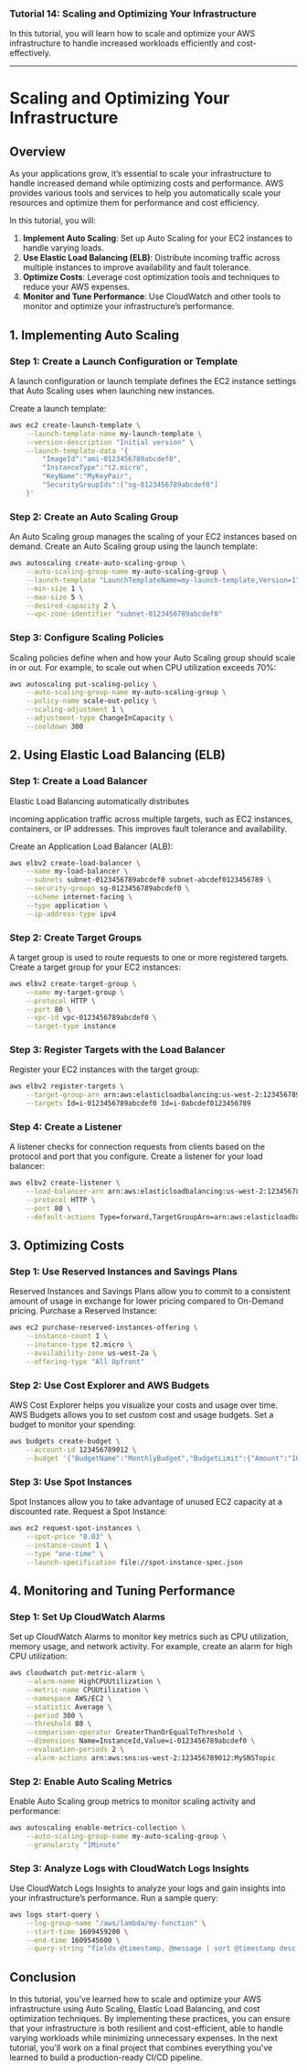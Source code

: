 ### **Tutorial 14: Scaling and Optimizing Your Infrastructure**

In this tutorial, you will learn how to scale and optimize your AWS infrastructure to handle increased workloads efficiently and cost-effectively.

---

# Scaling and Optimizing Your Infrastructure

## Overview

As your applications grow, it’s essential to scale your infrastructure to handle increased demand while optimizing costs and performance. AWS provides various tools and services to help you automatically scale your resources and optimize them for performance and cost efficiency.

In this tutorial, you will:

1. **Implement Auto Scaling**: Set up Auto Scaling for your EC2 instances to handle varying loads.
2. **Use Elastic Load Balancing (ELB)**: Distribute incoming traffic across multiple instances to improve availability and fault tolerance.
3. **Optimize Costs**: Leverage cost optimization tools and techniques to reduce your AWS expenses.
4. **Monitor and Tune Performance**: Use CloudWatch and other tools to monitor and optimize your infrastructure’s performance.

## 1. Implementing Auto Scaling

### Step 1: Create a Launch Configuration or Template

A launch configuration or launch template defines the EC2 instance settings that Auto Scaling uses when launching new instances.

Create a launch template:

```bash
aws ec2 create-launch-template \
    --launch-template-name my-launch-template \
    --version-description "Initial version" \
    --launch-template-data '{
        "ImageId":"ami-0123456789abcdef0",
        "InstanceType":"t2.micro",
        "KeyName":"MyKeyPair",
        "SecurityGroupIds":["sg-0123456789abcdef0"]
    }'
```

### Step 2: Create an Auto Scaling Group

An Auto Scaling group manages the scaling of your EC2 instances based on demand. Create an Auto Scaling group using the launch template:

```bash
aws autoscaling create-auto-scaling-group \
    --auto-scaling-group-name my-auto-scaling-group \
    --launch-template "LaunchTemplateName=my-launch-template,Version=1" \
    --min-size 1 \
    --max-size 5 \
    --desired-capacity 2 \
    --vpc-zone-identifier "subnet-0123456789abcdef0"
```

### Step 3: Configure Scaling Policies

Scaling policies define when and how your Auto Scaling group should scale in or out. For example, to scale out when CPU utilization exceeds 70%:

```bash
aws autoscaling put-scaling-policy \
    --auto-scaling-group-name my-auto-scaling-group \
    --policy-name scale-out-policy \
    --scaling-adjustment 1 \
    --adjustment-type ChangeInCapacity \
    --cooldown 300
```

## 2. Using Elastic Load Balancing (ELB)

### Step 1: Create a Load Balancer

Elastic Load Balancing automatically distributes

incoming application traffic across multiple targets, such as EC2 instances, containers, or IP addresses. This improves fault tolerance and availability.

Create an Application Load Balancer (ALB):

```bash
aws elbv2 create-load-balancer \
    --name my-load-balancer \
    --subnets subnet-0123456789abcdef0 subnet-abcdef0123456789 \
    --security-groups sg-0123456789abcdef0 \
    --scheme internet-facing \
    --type application \
    --ip-address-type ipv4
```

### Step 2: Create Target Groups

A target group is used to route requests to one or more registered targets. Create a target group for your EC2 instances:

```bash
aws elbv2 create-target-group \
    --name my-target-group \
    --protocol HTTP \
    --port 80 \
    --vpc-id vpc-0123456789abcdef0 \
    --target-type instance
```

### Step 3: Register Targets with the Load Balancer

Register your EC2 instances with the target group:

```bash
aws elbv2 register-targets \
    --target-group-arn arn:aws:elasticloadbalancing:us-west-2:123456789012:targetgroup/my-target-group/50dc6c495c0c9188 \
    --targets Id=i-0123456789abcdef0 Id=i-0abcdef0123456789
```

### Step 4: Create a Listener

A listener checks for connection requests from clients based on the protocol and port that you configure. Create a listener for your load balancer:

```bash
aws elbv2 create-listener \
    --load-balancer-arn arn:aws:elasticloadbalancing:us-west-2:123456789012:loadbalancer/app/my-load-balancer/50dc6c495c0c9188 \
    --protocol HTTP \
    --port 80 \
    --default-actions Type=forward,TargetGroupArn=arn:aws:elasticloadbalancing:us-west-2:123456789012:targetgroup/my-target-group/50dc6c495c0c9188
```

## 3. Optimizing Costs

### Step 1: Use Reserved Instances and Savings Plans

Reserved Instances and Savings Plans allow you to commit to a consistent amount of usage in exchange for lower pricing compared to On-Demand pricing. Purchase a Reserved Instance:

```bash
aws ec2 purchase-reserved-instances-offering \
    --instance-count 1 \
    --instance-type t2.micro \
    --availability-zone us-west-2a \
    --offering-type "All Upfront"
```

### Step 2: Use Cost Explorer and AWS Budgets

AWS Cost Explorer helps you visualize your costs and usage over time. AWS Budgets allows you to set custom cost and usage budgets. Set a budget to monitor your spending:

```bash
aws budgets create-budget \
    --account-id 123456789012 \
    --budget '{"BudgetName":"MonthlyBudget","BudgetLimit":{"Amount":"1000","Unit":"USD"},"TimeUnit":"MONTHLY","CostFilters":{},"CostTypes":{"IncludeTax":true,"IncludeSubscription":true},"TimePeriod":{"Start":"2023-01-01T00:00:00Z","End":"2023-12-31T23:59:59Z"},"BudgetType":"COST","LastUpdatedTime":"2023-01-01T00:00:00Z"}'
```

### Step 3: Use Spot Instances

Spot Instances allow you to take advantage of unused EC2 capacity at a discounted rate. Request a Spot Instance:

```bash
aws ec2 request-spot-instances \
    --spot-price "0.03" \
    --instance-count 1 \
    --type "one-time" \
    --launch-specification file://spot-instance-spec.json
```

## 4. Monitoring and Tuning Performance

### Step 1: Set Up CloudWatch Alarms

Set up CloudWatch Alarms to monitor key metrics such as CPU utilization, memory usage, and network activity. For example, create an alarm for high CPU utilization:

```bash
aws cloudwatch put-metric-alarm \
    --alarm-name HighCPUUtilization \
    --metric-name CPUUtilization \
    --namespace AWS/EC2 \
    --statistic Average \
    --period 300 \
    --threshold 80 \
    --comparison-operator GreaterThanOrEqualToThreshold \
    --dimensions Name=InstanceId,Value=i-0123456789abcdef0 \
    --evaluation-periods 2 \
    --alarm-actions arn:aws:sns:us-west-2:123456789012:MySNSTopic
```

### Step 2: Enable Auto Scaling Metrics

Enable Auto Scaling group metrics to monitor scaling activity and performance:

```bash
aws autoscaling enable-metrics-collection \
    --auto-scaling-group-name my-auto-scaling-group \
    --granularity "1Minute"
```

### Step 3: Analyze Logs with CloudWatch Logs Insights

Use CloudWatch Logs Insights to analyze your logs and gain insights into your infrastructure’s performance. Run a sample query:

```bash
aws logs start-query \
    --log-group-name "/aws/lambda/my-function" \
    --start-time 1609459200 \
    --end-time 1609545600 \
    --query-string "fields @timestamp, @message | sort @timestamp desc | limit 20"
```

## Conclusion

In this tutorial, you’ve learned how to scale and optimize your AWS infrastructure using Auto Scaling, Elastic Load Balancing, and cost optimization techniques. By implementing these practices, you can ensure that your infrastructure is both resilient and cost-efficient, able to handle varying workloads while minimizing unnecessary expenses. In the next tutorial, you'll work on a final project that combines everything you've learned to build a production-ready CI/CD pipeline.

